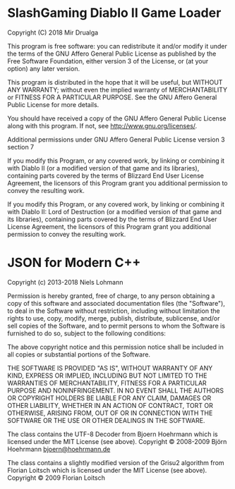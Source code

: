 # SlashGaming Diablo II Game Loader
Copyright (C) 2018  Mir Drualga

This program is free software: you can redistribute it and/or modify
it under the terms of the GNU Affero General Public License as published
by the Free Software Foundation, either version 3 of the License, or
(at your option) any later version.

This program is distributed in the hope that it will be useful,
but WITHOUT ANY WARRANTY; without even the implied warranty of
MERCHANTABILITY or FITNESS FOR A PARTICULAR PURPOSE.  See the
GNU Affero General Public License for more details.

You should have received a copy of the GNU Affero General Public License
along with this program.  If not, see <http://www.gnu.org/licenses/>.

Additional permissions under GNU Affero General Public License version 3
section 7

If you modify this Program, or any covered work, by linking or combining
it with Diablo II (or a modified version of that game and its
libraries), containing parts covered by the terms of Blizzard End User
License Agreement, the licensors of this Program grant you additional
permission to convey the resulting work.

If you modify this Program, or any covered work, by linking or combining
it with Diablo II: Lord of Destruction (or a modified version of that
game and its libraries), containing parts covered by the terms of
Blizzard End User License Agreement, the licensors of this Program grant
you additional permission to convey the resulting work.

# JSON for Modern C++
Copyright (c) 2013-2018 Niels Lohmann

Permission is hereby granted, free of charge, to any person obtaining a
copy of this software and associated documentation files (the
"Software"), to deal in the Software without restriction, including
without limitation the rights to use, copy, modify, merge, publish,
distribute, sublicense, and/or sell copies of the Software, and to
permit persons to whom the Software is furnished to do so, subject to
the following conditions:

The above copyright notice and this permission notice shall be included
in all copies or substantial portions of the Software.

THE SOFTWARE IS PROVIDED "AS IS", WITHOUT WARRANTY OF ANY KIND, EXPRESS
OR IMPLIED, INCLUDING BUT NOT LIMITED TO THE WARRANTIES OF
MERCHANTABILITY, FITNESS FOR A PARTICULAR PURPOSE AND NONINFRINGEMENT.
IN NO EVENT SHALL THE AUTHORS OR COPYRIGHT HOLDERS BE LIABLE FOR ANY
CLAIM, DAMAGES OR OTHER LIABILITY, WHETHER IN AN ACTION OF CONTRACT,
TORT OR OTHERWISE, ARISING FROM, OUT OF OR IN CONNECTION WITH THE
SOFTWARE OR THE USE OR OTHER DEALINGS IN THE SOFTWARE.

The class contains the UTF-8 Decoder from Bjoern Hoehrmann which is
licensed under the MIT License (see above). Copyright © 2008-2009
Björn Hoehrmann bjoern@hoehrmann.de

The class contains a slightly modified version of the Grisu2 algorithm
from Florian Loitsch which is licensed under the MIT License (see
above). Copyright © 2009 Florian Loitsch
